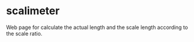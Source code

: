 # scalimeter
Web page for calculate the actual length and the scale length according to the scale ratio.
